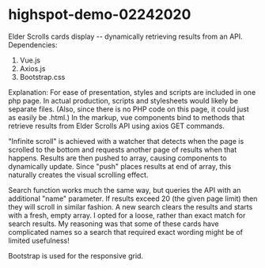 # highspot-demo-02242020
Elder Scrolls cards display -- dynamically retrieving results from an API.
Dependencies:
1. Vue.js 
2. Axios.js 
3. Bootstrap.css

Explanation: 
For ease of presentation, styles and scripts are included in one php page. In actual production, scripts and stylesheets would likely be separate files. (Also, since there is no PHP code on this page, it could just as easily be .html.) In the markup, vue components bind to methods that retrieve results from Elder Scrolls API using axios GET commands. 

"Infinite scroll" is achieved with a watcher that detects when the page is scrolled to the bottom and requests another page of results when that happens. Results are then pushed to array, causing components to dynamically update. Since "push" places results at end of array, this naturally creates the visual scrolling effect.

Search function works much the same way, but queries the API with an additional "name" parameter. If results exceed 20 (the given page limit) then they will scroll in similar fashion. A new search clears the results and starts with a fresh, empty array. I opted for a loose, rather than exact match for search results. My reasoning was that some of these cards have complicated names so a search that required exact wording might be of limited usefulness!

Bootstrap is used for the responsive grid.



